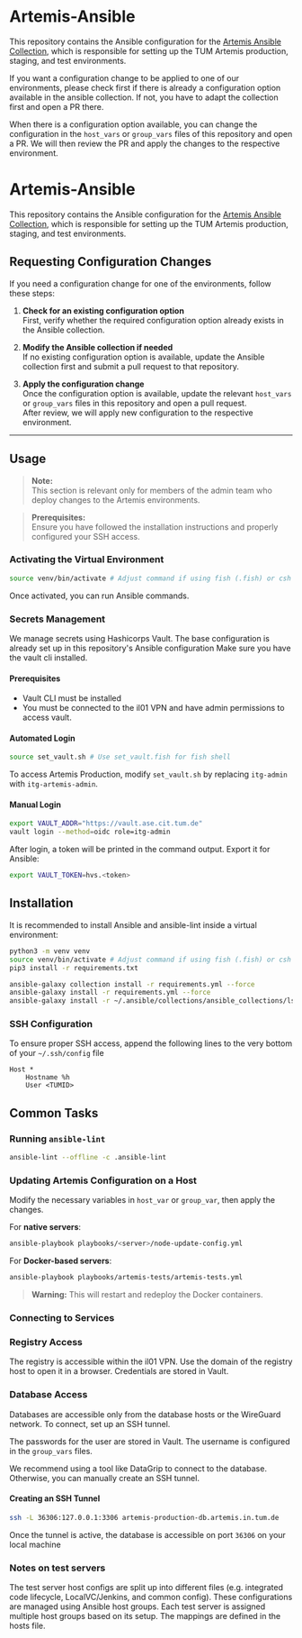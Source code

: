 # Artemis-Ansible

This repository contains the Ansible configuration for the [Artemis Ansible Collection](https://github.com/ls1intum/artemis-ansible-collection), which is responsible for setting up the TUM Artemis production, staging, and test environments.

If you want a configuration change to be applied to one of our environments, please check first if there is already a configuration option available in the ansible collection.
If not, you have to adapt the collection first and open a PR there.

When there is a configuration option available, you can change the configuration in the `host_vars` or `group_vars` files of this repository and open a PR.
We will then review the PR and apply the changes to the respective environment.

# Artemis-Ansible

This repository contains the Ansible configuration for the [Artemis Ansible Collection](https://github.com/ls1intum/artemis-ansible-collection), which is responsible for setting up the TUM Artemis production, staging, and test environments.

## Requesting Configuration Changes

If you need a configuration change for one of the environments, follow these steps:

1. **Check for an existing configuration option**  
   First, verify whether the required configuration option already exists in the Ansible collection.

2. **Modify the Ansible collection if needed**  
   If no existing configuration option is available, update the Ansible collection first and submit a pull request to that repository.

3. **Apply the configuration change**  
   Once the configuration option is available, update the relevant `host_vars` or `group_vars` files in this repository and open a pull request.  
   After review, we will apply new configuration to the respective environment.

---

## Usage

> **Note:**  
> This section is relevant only for members of the admin team who deploy changes to the Artemis environments.

> **Prerequisites:**  
> Ensure you have followed the installation instructions and properly configured your SSH access.

### Activating the Virtual Environment

```bash
source venv/bin/activate # Adjust command if using fish (.fish) or csh (.csh)
```

Once activated, you can run Ansible commands.

### Secrets Management

We manage secrets using Hashicorps Vault.
The base configuration is already set up in this repository's Ansible configuration
Make sure you have the vault cli installed.

#### Prerequisites

- Vault CLI must be installed
- You must be connected to the il01 VPN and have admin permissions to access vault.

#### Automated Login

```sh
source set_vault.sh # Use set_vault.fish for fish shell
```

To access Artemis Production, modify `set_vault.sh` by replacing `itg-admin` with `itg-artemis-admin`.

#### Manual Login

```sh
export VAULT_ADDR="https://vault.ase.cit.tum.de"
vault login --method=oidc role=itg-admin
```

After login, a token will be printed in the command output.
Export it for Ansible:

```sh
export VAULT_TOKEN=hvs.<token>
```

## Installation

It is recommended to install Ansible and ansible-lint inside a virtual environment: 

```sh
python3 -m venv venv
source venv/bin/activate # Adjust command if using fish (.fish) or csh (.csh)
pip3 install -r requirements.txt

ansible-galaxy collection install -r requirements.yml --force
ansible-galaxy install -r requirements.yml --force
ansible-galaxy install -r ~/.ansible/collections/ansible_collections/ls1intum/artemis/requirements.yml
```

### SSH Configuration 

To ensure proper SSH access, append the following lines to the very bottom of your `~/.ssh/config` file

```less
Host *
    Hostname %h
    User <TUMID>
```

## Common Tasks

### Running `ansible-lint`

```sh
ansible-lint --offline -c .ansible-lint
```

### Updating Artemis Configuration on a Host

Modify the necessary variables in `host_var` or `group_var`, then apply the changes.

For **native servers**:

```bash
ansible-playbook playbooks/<server>/node-update-config.yml
```

For **Docker-based servers**:

```bash
ansible-playbook playbooks/artemis-tests/artemis-tests.yml
```

> **Warning:** This will restart and redeploy the Docker containers.

### Connecting to Services

### Registry Access

The registry is accessible within the il01 VPN.
Use the domain of the registry host to open it in a browser.
Credentials are stored in Vault.

### Database Access

Databases are accessible only from the database hosts or the WireGuard network.
To connect, set up an SSH tunnel.

The passwords for the user are stored in Vault.
The username is configured in the `group_vars` files.

We recommend using a tool like DataGrip to connect to the database.
Otherwise, you can manually create an SSH tunnel.

#### Creating an SSH Tunnel

```bash
ssh -L 36306:127.0.0.1:3306 artemis-production-db.artemis.in.tum.de
```

Once the tunnel is active, the database is accessible on port `36306` on your local machine

### Notes on test servers

The test server host configs are split up into different files (e.g. integrated code lifecycle, LocalVC/Jenkins, and common config).
These configurations are managed using Ansible host groups.
Each test server is assigned multiple host groups based on its setup.
The mappings are defined in the hosts file.
